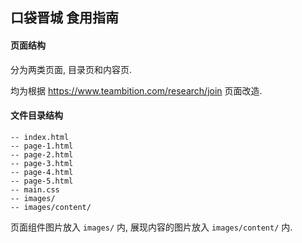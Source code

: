 ## 口袋晋城 食用指南

#### 页面结构

分为两类页面, 目录页和内容页.

均为根据 https://www.teambition.com/research/join 页面改造.

#### 文件目录结构

```
-- index.html
-- page-1.html
-- page-2.html
-- page-3.html
-- page-4.html
-- page-5.html
-- main.css
-- images/
-- images/content/
```

页面组件图片放入 `images/` 内, 展现内容的图片放入 `images/content/` 内.
